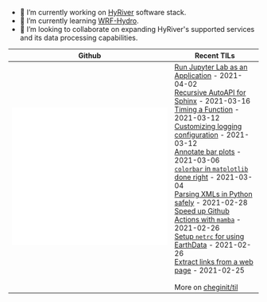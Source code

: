 - 🔭 I’m currently working on [HyRiver](https://github.com/cheginit/HyRiver) software stack.
- 🌱 I’m currently learning [WRF-Hydro](https://github.com/NCAR/wrf_hydro_nwm_public).
- 👯 I’m looking to collaborate on expanding HyRiver's supported services and its data processing capabilities.

Github | Recent TILs
------- | ---
![Metrics](https://github.com/cheginit/cheginit/blob/main/github-metrics.svg) | <!-- tils starts -->[Run Jupyter Lab as an Application](https://github.com/cheginit/til/blob/main/jupyter/app.md) - 2021-04-02<br>[Recursive AutoAPI for Sphinx](https://github.com/cheginit/til/blob/main/python/autoapi.md) - 2021-03-16<br>[Timing a Function](https://github.com/cheginit/til/blob/main/python/timer.md) - 2021-03-12<br>[Customizing logging configuration](https://github.com/cheginit/til/blob/main/python/logging.md) - 2021-03-12<br>[Annotate bar plots](https://github.com/cheginit/til/blob/main/python/barplot.md) - 2021-03-06<br>[`colorbar` in `matplotlib` done right](https://github.com/cheginit/til/blob/main/python/colorbar.md) - 2021-03-04<br>[Parsing XMLs in Python safely](https://github.com/cheginit/til/blob/main/python/xlm_parse.md) - 2021-02-28<br>[Speed up Github Actions with `mamba`](https://github.com/cheginit/til/blob/main/github_actions/mamba.md) - 2021-02-26<br>[Setup `netrc` for using EarthData](https://github.com/cheginit/til/blob/main/web_service/netrc.md) - 2021-02-26<br>[Extract links from a web page](https://github.com/cheginit/til/blob/main/python/html_file.md) - 2021-02-25<!-- tils ends --><br><br>More on [cheginit/til](https://github.com/cheginit/til)
